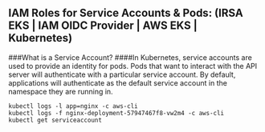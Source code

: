 ## IAM Roles for Service Accounts & Pods: (IRSA EKS | IAM OIDC Provider | AWS EKS | Kubernetes)

###What is a Service Account?
####In Kubernetes, service accounts are used to provide an identity for pods. Pods that want to interact with the API server will authenticate with a particular service account. By default, applications will authenticate as the default service account in the namespace they are running in. 


```
kubectl logs -l app=nginx -c aws-cli						
kubectl logs -f nginx-deployment-57947467f8-vw2m4 -c aws-cli
kubectl get serviceaccount
```
